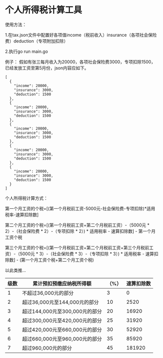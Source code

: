 # 个人所得税计算工具

使用方法：

1.在tax.json文件中配置好各项值income（税前收入）insurance（各项社会保险费）deduction（专项附加扣除）

2.执行go run main.go

例子：
假如有张三每月收入为20000，各项社会保险费3000，专项扣除1500，已经发放工资至第5月份，json内容应如下。

```
[
  {
    "income": 20000,
    "insurance": 3000,
    "deduction": 1500
  },
  {
    "income": 20000,
    "insurance": 3000,
    "deduction": 1500
  },
  {
    "income": 20000,
    "insurance": 3000,
    "deduction": 1500
  },
  {
    "income": 20000,
    "insurance": 3000,
    "deduction": 1500
  },
  {
    "income": 20000,
    "insurance": 3000,
    "deduction": 1500
  }
]
```


个人所得税计算方式：

第一个月工资的个税=[(第一个月税前工资-5000元-社会保险费-专项扣除)*适用税率-速算扣除数]

第二个月工资的个税=[(第一个月税前工资+第二个月税前工资）-（5000元 * 2）-（社会保险费 * 2）-（专项扣除 * 2）) * 适用税率 - 速算扣除数] - 第一个月工资个税

第三个月工资的个税=[(第一个月税前工资+第二个月税前工资+第三个月税前工资）-（5000元 * 3）-（社会保险费 * 3）-（专项扣除 * 3）) * 适用税率 - 速算扣除数] - (第一个月工资个税+第二个月工资个税)

以此类推...



|  级数   | 累计预扣预缴应纳税所得额  |  （%）   | 速算扣除数  |
|  ----  | ----  | ----  | ----  |
| 1| 不超过36,000元的部分 | 3  | 0 |
| 2  | 超过36,000元至144,000元的部分 | 10  | 2520 |
| 3  | 超过144,000元至300,000元的部分 | 20  | 16920 |
| 4  | 超过300,000元至420,000元的部分 | 25  | 31920 |
| 5  | 超过420,000元至660,000元的部分 | 30  | 52920 |
| 6  | 超过660,000元至960,000元的部分 | 35  | 85920 |
| 7  | 超过960,000元的部分 | 45 | 181920 |
